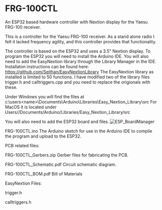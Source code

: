 # FRG-100CTL
An ESP32 based hardware controller with Nextion display for the Yaesu FRG-100 receiver.

This is a controller for the Yaesu FRG-100 receiver.  As a stand alone radio I felt it lacked frequency agility, and this controller provides that functionality.

The controller is based on the ESP32 and uses a 3.5" Nextion display.  To program the ESP32 you will need to install the Arduino IDE.  You will also need to add the EasyNextion library through the Library Manager in the IDE.  Installaton instructions can be found here: https://github.com/Seithan/EasyNextionLibrary The EasyNextion library as installed is limited to 50 functions.  I have modified two of the library files trigger.h and calltriggers.cpp and you need to replace the origionals with these.

Under Windows you will find the files at c:\users\<name>\Documents\Arduino\Libraries\Easy_Nextion_Library\src
For MacOS it is located under Users/<user>/Documents/Arduino/Libraries/Easy_Nextion_Library/src

You will also need to add the ESP32 board and files. 
![ESP_BoardManager](https://github.com/user-attachments/assets/9c6e06e3-7c43-4ac5-aa96-7dcc969c8481)





FRG-100CTL.ino            The Arduino sketch for use in the Arduino IDE to compile the program and upload to the ESP32.

PCB related files:

FRG-100CTL_Gerbers.zip    Gerber files for fabricating the PCB.

FRG-100CTL_Schematic.pdf  Circuit schematic diagram.

FRG-100CTL_BOM.pdf        Bill of Materials

EasyNextion Files:

trigger.h

calltriggers.h





